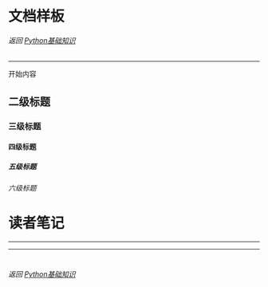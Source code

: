 # 文档样板
###### 返回 [Python基础知识](../Python基础知识.md)
***


开始内容


## 二级标题
### 三级标题
#### 四级标题
##### 五级标题
###### 六级标题




# 读者笔记
***





***
#
###### 返回 [Python基础知识](../Python基础知识.md)